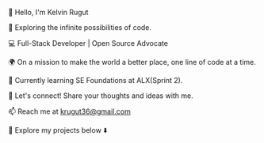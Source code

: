 👋 Hello, I'm Kelvin Rugut

🚀 Exploring the infinite possibilities of code.

💻 Full-Stack Developer | Open Source Advocate

🌍 On a mission to make the world a better place, one line of code at a time.

🌱 Currently learning SE Foundations at ALX(Sprint 2).

💬 Let's connect! Share your thoughts and ideas with me.

📫 Reach me at krugut36@gmail.com

🔗 Explore my projects below ⬇️
